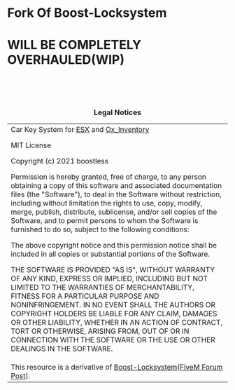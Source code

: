# Fork Of Boost-Locksystem

# WILL BE COMPLETELY OVERHAULED(WIP)

<br><br><br><h3 align='center'>Legal Notices</h2>
<table><tr><td>
Car Key System for <a href='https://github.com/overextended/es_extended'>ESX</a> and <a href='https://github.com/overextended/ox_inventory'>Ox_Inventory</a>
 
MIT License

Copyright (c) 2021 boostless

Permission is hereby granted, free of charge, to any person obtaining a copy
of this software and associated documentation files (the "Software"), to deal
in the Software without restriction, including without limitation the rights
to use, copy, modify, merge, publish, distribute, sublicense, and/or sell
copies of the Software, and to permit persons to whom the Software is
furnished to do so, subject to the following conditions:

The above copyright notice and this permission notice shall be included in all
copies or substantial portions of the Software.

THE SOFTWARE IS PROVIDED "AS IS", WITHOUT WARRANTY OF ANY KIND, EXPRESS OR
IMPLIED, INCLUDING BUT NOT LIMITED TO THE WARRANTIES OF MERCHANTABILITY,
FITNESS FOR A PARTICULAR PURPOSE AND NONINFRINGEMENT. IN NO EVENT SHALL THE
AUTHORS OR COPYRIGHT HOLDERS BE LIABLE FOR ANY CLAIM, DAMAGES OR OTHER
LIABILITY, WHETHER IN AN ACTION OF CONTRACT, TORT OR OTHERWISE, ARISING FROM,
OUT OF OR IN CONNECTION WITH THE SOFTWARE OR THE USE OR OTHER DEALINGS IN THE
SOFTWARE.
</td></tr>
<tr><td>
This resource is a derivative of <a href='https://github.com/boostless/Boost-Locksystem'>Boost-Locksystem</a>(<a href='https://forum.cfx.re/t/release-esx-boosts-lock-system-with-metadata/4531012'>FiveM Forum Post</a>).
</td></td></table>
